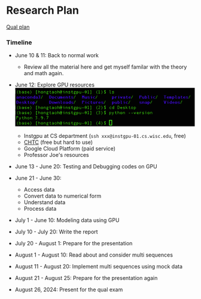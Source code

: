 # Research Plan

[Qual plan](https://docs.google.com/document/d/1jnMgjwZNFWPuCUl52HYE9qfjmSAwBoK7jPolEyDMkYY/edit#heading=h.uu0xfphd1x4u)

### Timeline

- June 10 & 11: Back to normal work
  - Review all the material here and get myself familar with the theory and math again. 

- June 12: Explore GPU resources
![](img/instgpu.png)
  - Instgpu at CS department (`ssh xxx@instgpu-01.cs.wisc.edu`, free)
  - [CHTC](https://chtc.cs.wisc.edu/) (free but hard to use)
  - Google Cloud Platform (paid service)
  - Professor Joe's resources

- June 13 - June 20: Testing and Debugging codes on GPU

- June 21 - June 30:
  - Access data
  - Convert data to numerical form
  - Understand data
  - Process data

- July 1 - June 10: Modeling data using GPU
- July 10 - July 20: Write the report
- July 20 - August 1: Prepare for the presentation
- August 1 - August 10: Read about and consider multi sequences
- August 11 - August 20: Implement multi sequences using mock data
- August 21 - August 25: Prepare for the presentation again
- August 26, 2024: Present for the qual exam